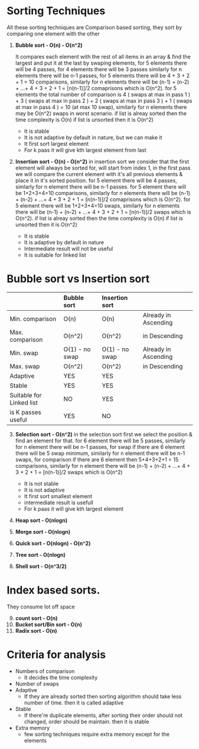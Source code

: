 

# Sorting Techniques

All these sorting techniques are Comparison based sorting, they sort by comparing one element with the other

1. **Bubble sort - O(n) - O(n^2)**
      
      It compares each element with the rest of all items in an array & find the largest and put it at the last by swaping elements, for 5 elements there will be 4 passes, for 4 elements there will be 3 passes similarly for n elements there will be n-1 passes, for 5 elements there will be 4 + 3 + 2 + 1 = 10 comparisons, similarly for n elements there will be (n-1) + (n-2) + ...+ 4 + 3 + 2 + 1 = [n(n-1)]/2 comaprisons which is O(n^2). for 5 elements the total number of comparison is 4 ( swaps at max in pass 1 ) + 3 ( swaps at max in pass 2 ) + 2 ( swaps at max in pass 3 ) + 1 ( swaps at max in pass 4 ) = 10 (at max 10 swap), similarly for n elements there may be O(n^2) swaps in worst scenario. if list is alreay sorted then the time complexity is O(n) if list is unsorted then it is O(n^2)  
      - It is stable
      - It is not adaptive by default in nature, but we can make it
      - It first sort largest element
      - For k paas it will give kth largest element from last
      
2. **Insertion sort - O(n) - O(n^2)**
    in insertion sort we consider that the first element will always be sorted for, will start from index 1, in the first pass we will compare the current element
    with it's all previous elements & place it in it's sorted position.
    for 5 element there will be 4 passes, simlarly for n element there will be n-1 passes.
    for 5 element there will be 1+2+3+4=10 comparisons, similarly for n elements there will be (n-1) + (n-2) + ...+ 4 + 3 + 2 + 1 = [n(n-1)]/2 comaprisons which is O(n^2). 
    for 5 element there will be 1+2+3+4=10 swaps, similarly for n elements there will be (n-1) + (n-2) + ...+ 4 + 3 + 2 + 1 = [n(n-1)]/2 swaps which is O(n^2).
    if list is alreay sorted then the time complexity is O(n) if list is unsorted then it is O(n^2)  

      - It is stable
      - It is adaptive by default in nature
      - Intermediate result will not be useful
      - It is suitable for linked list


# Bubble sort vs Insertion sort

|         | Bubble sort           | Insertion sort  |   |
| ------------- |:-------------| :-----| :----- |
| Min. comparison | O(n) | O(n) | Already in Ascending |
| Max. comparison | O(n^2)      | O(n^2)   | in Descending |
| Min. swap | O(1) - no swap    | O(1) - no swap | Already in Ascending |
| Max. swap |  O(n^2)  | O(n^2)    | in Descending |
| Adaptive | YES      |  YES | |
| Stable | YES      |  YES  | |
| Suitable for Linked list | NO   |  YES | |
| is K passes useful  |  YES   |    NO | |



3. **Selection sort - O(n^2)**
    in the selection sort first we select the position & find an element for that. for 6 element there will be 5 passes, similarly for n element there will be n-1 passes,
    for swap if there are 6 element there will be 5 swap minimum, similarly for n element there will be n-1 swaps,
    for comparison if there are 6 element then 5+4+3+2+1 = 15 comparisons, similarly for n element there will be (n-1) + (n-2) + ...+ 4 + 3 + 2 + 1 = [n(n-1)]/2 swaps which is O(n^2)
      - It is not stable
      - It is not adaptive
      - It first sort smallest element
      - intermediate result is usefull
      - For k paas it will give kth largest element


4. **Heap sort - O(nlogn)**
5. **Merge sort - O(nlogn)**
6. **Quick sort - O(nlogn) - O(n^2)**
7. **Tree sort - O(nlogn)**
8. **Shell sort - O(n^3/2)**

# Index based sorts. 
They consume lot off space

9. **count sort - O(n)**
10. **Bucket sort/Bin sort - O(n)**
11. **Radix sort - O(n)**



# Criteria for analysis



- Numbers of comparison
     - It decides the time complexity
- Number of swaps
- Adaptive
    - If they are already sorted then sorting algorithm should take less number of time. then it is called adaptive
- Stable 
    - If there're duplicate elements, after sorting their order should not changed, order should be maintain. then it is stable
- Extra memory
    - few sorting techniques require extra memory except for the elements